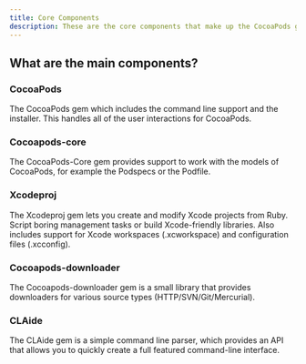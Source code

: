 ```yaml
---
title: Core Components
description: These are the core components that make up the CocoaPods gem
---
```

## What are the main components?

### CocoaPods
The CocoaPods gem which includes the command line support and the installer. This handles all of the user interactions for CocoaPods.

### Cocoapods-core
The CocoaPods-Core gem provides support to work with the models of CocoaPods, for example the Podspecs or the Podfile.

### Xcodeproj
The Xcodeproj gem lets you create and modify Xcode projects from Ruby. Script boring management tasks or build Xcode-friendly libraries. Also includes support for Xcode workspaces (.xcworkspace) and configuration files (.xcconfig).

### Cocoapods-downloader
The Cocoapods-downloader gem is a small library that provides downloaders for various source types (HTTP/SVN/Git/Mercurial).

### CLAide
The CLAide gem is a simple command line parser, which provides an API that allows you to quickly create a full featured command-line interface.